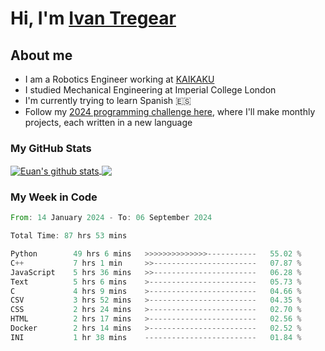 # Hi, I'm [Ivan Tregear](https://www.linkedin.com/in/ivantregear/)

## About me

* I am a Robotics Engineer working at [KAIKAKU](https://github.com/KAIKAKU-AI)
* I studied Mechanical Engineering at Imperial College London
* I'm currently trying to learn Spanish :es:
* Follow my [2024 programming challenge here](https://github.com/ITregear?tab=repositories), where I'll make monthly projects, each written in a new language


### My GitHub Stats

<a href="#my-github-stats">
  <img align="center" src="https://github-readme-stats.vercel.app/api?username=itregear&count_private=true&show_icons=true&include_all_commits=true&theme=material-palenight" alt="Euan's github stats" />
</a>

<a href="#my-github-stats">
  <img align="center" src="https://github-readme-stats.vercel.app/api/top-langs/?username=itregear&layout=compact&theme=material-palenight" />
</a>

### My Week in Code
<!--START_SECTION:waka-->

```rust
From: 14 January 2024 - To: 06 September 2024

Total Time: 87 hrs 53 mins

Python        49 hrs 6 mins   >>>>>>>>>>>>>>-----------   55.02 %
C++           7 hrs 1 min     >>-----------------------   07.87 %
JavaScript    5 hrs 36 mins   >>-----------------------   06.28 %
Text          5 hrs 6 mins    >------------------------   05.73 %
C             4 hrs 9 mins    >------------------------   04.66 %
CSV           3 hrs 52 mins   >------------------------   04.35 %
CSS           2 hrs 24 mins   >------------------------   02.70 %
HTML          2 hrs 17 mins   >------------------------   02.56 %
Docker        2 hrs 14 mins   >------------------------   02.52 %
INI           1 hr 38 mins    -------------------------   01.84 %
```

<!--END_SECTION:waka-->
